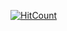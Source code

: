 [![HitCount](http://hits.dwyl.com/ABSphreak/ABSphreak.svg)](http://hits.dwyl.com/ABSphreak/ABSphreak)

